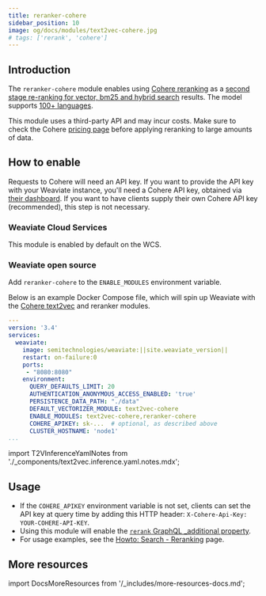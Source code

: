```yaml
---
title: reranker-cohere
sidebar_position: 10
image: og/docs/modules/text2vec-cohere.jpg
# tags: ['rerank', 'cohere']
---
```


## Introduction

The `reranker-cohere` module enables using [Cohere reranking](https://txt.cohere.com/rerank/) as a [second stage re-ranking for vector, bm25 and hybrid search](../../search/rerank.md) results. The model supports [100+ languages](https://docs.cohere.com/docs/supported-languages?ref=txt.cohere.com).

This module uses a third-party API and may incur costs. Make sure to check the Cohere [pricing page](https://cohere.com/pricing) before applying reranking to large amounts of data.

## How to enable

Requests to Cohere will need an API key. If you want to provide the API key with your Weaviate instance, you'll need a Cohere API key, obtained via [their dashboard](https://dashboard.cohere.com). If you want to have clients supply their own Cohere API key (recommended), this step is not necessary.

### Weaviate Cloud Services

This module is enabled by default on the WCS.

### Weaviate open source

Add `reranker-cohere` to the `ENABLE_MODULES` environment variable.

Below is an example Docker Compose file, which will spin up Weaviate with the [Cohere text2vec](./text2vec-cohere.md) and reranker modules.

```yaml
---
version: '3.4'
services:
  weaviate:
    image: semitechnologies/weaviate:||site.weaviate_version||
    restart: on-failure:0
    ports:
     - "8080:8080"
    environment:
      QUERY_DEFAULTS_LIMIT: 20
      AUTHENTICATION_ANONYMOUS_ACCESS_ENABLED: 'true'
      PERSISTENCE_DATA_PATH: "./data"
      DEFAULT_VECTORIZER_MODULE: text2vec-cohere
      ENABLE_MODULES: text2vec-cohere,reranker-cohere
      COHERE_APIKEY: sk-...  # optional, as described above
      CLUSTER_HOSTNAME: 'node1'
...
```

import T2VInferenceYamlNotes from './_components/text2vec.inference.yaml.notes.mdx';

<T2VInferenceYamlNotes apiname="COHERE_APIKEY"/>


## Usage

* If the `COHERE_APIKEY` environment variable is not set, clients can set the API key at query time by adding this HTTP header: `X-Cohere-Api-Key: YOUR-COHERE-API-KEY`.
* Using this module will enable the [`rerank` GraphQL _additional property](../../api/graphql/additional-properties.md#rerank).
* For usage examples, see the [Howto: Search - Reranking](../../search/rerank.md) page.


## More resources

import DocsMoreResources from '/_includes/more-resources-docs.md';

<DocsMoreResources />
